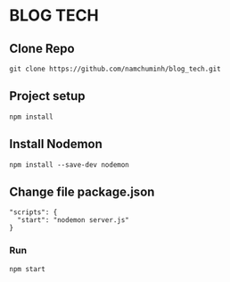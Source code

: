 # BLOG TECH

## Clone Repo
```
git clone https://github.com/namchuminh/blog_tech.git
```

## Project setup
```
npm install
```

## Install Nodemon
```
npm install --save-dev nodemon
```

## Change file package.json
```
"scripts": {
  "start": "nodemon server.js"
}
```

### Run
```
npm start
```
